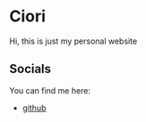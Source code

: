# Ciori

Hi, this is just my personal website

## Socials

You can find me here:
- [github](https://github.com/ciori)